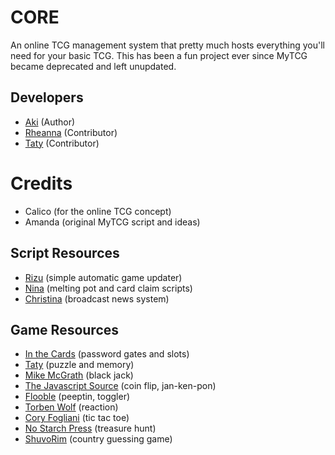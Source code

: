 # CORE
An online TCG management system that pretty much hosts everything you'll need for your basic TCG.
This has been a fun project ever since MyTCG became deprecated and left unupdated.

## Developers
- [Aki](https://www.reijou.net) (Author)
- [Rheanna](http://www.rheanimate.com) (Contributor)
- [Taty](http://mobe.bombilate.net/) (Contributor)

# Credits
- Calico (for the online TCG concept)
- Amanda (original MyTCG script and ideas)

## Script Resources
- [Rizu](http://www.haltfate.org) (simple automatic game updater)
- [Nina](http://nation.magical-me.net/index.php?action=downloads) (melting pot and card claim scripts)
- [Christina](http://tcg-publicity.com/) (broadcast news system)

## Game Resources
- [In the Cards](http://inthecards.neo-romance.net/) (password gates and slots)
- [Taty](http://tcg.bombilate.net/scripts.php) (puzzle and memory)
- [Mike McGrath](http://home.clara.net/mikem) (black jack)
- [The Javascript Source](https://javascriptsource.com/snippet/games/) (coin flip, jan-ken-pon)
- [Flooble](http://www.flooble.com/scripts/) (peeptin, toggler)
- [Torben Wolf](http://webmasterweb.de) (reaction)
- [Cory Fogliani](mailto:cory@ijustdontcare.com) (tic tac toe)
- [No Starch Press](http://nostarch.com/) (treasure hunt)
- [ShuvoRim](mailto:shuvorim@hotmail.com) (country guessing game)
